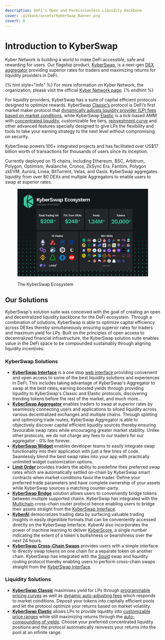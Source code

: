```yaml
---
description: DeFi's Open and Permissionless Liquidity Backbone
cover: .gitbook/assets/KyberSwap_Banner.png
coverY: 0
---
```


# Introduction to KyberSwap

Kyber Network is building a world to make DeFi accessible, safe and rewarding for users. Our flagship product, [KyberSwap](http://www.kyberswap.com), is a next-gen [DEX aggregator](getting-started/foundational-topics/decentralized-finance/dex-aggregator.md) providing superior rates for traders and maximizing returns for liquidity providers in DeFi.&#x20;

{% hint style="info" %}
For more information on Kyber Network, the organization, please visit the official [Kyber Network page](https://kyber.network/).&#x20;
{% endhint %}

For liquidity providers, KyberSwap has a suite of capital efficient protocols designed to optimize rewards. KyberSwap [Classic’s](liquidity-solutions/kyberswap-classic/) protocol is DeFi’s first market maker protocol that [dynamically adjusts liquidity provider (LP) fees based on market conditions](liquidity-solutions/kyberswap-classic/concepts/flexible-fee-adjustment.md), while KyberSwap [Elastic](liquidity-solutions/kyberswap-elastic/) is a tick-based AMM with [concentrated liquidity](liquidity-solutions/kyberswap-elastic/concepts/concentrated-liquidity.md), customizable fee tiers, [reinvestment curve](liquidity-solutions/kyberswap-elastic/concepts/reinvestment-curve.md) and other advanced features specially designed to give LPs the flexibility and tools to take your earning strategy to the next level without compromising on security.

KyberSwap powers 100+ integrated projects and has facilitated over US$17 billion worth of transactions for thousands of users since its inception.

Currently deployed on 15 chains, including Ethereum, BSC, Arbitrum, Polygon, Optimism, Avalanche, Cronos, ZkSync Era, Fantom, Polygon zkEVM, Aurora, Linea, BitTorrent, Velas, and Oasis. KyberSwap aggregates liquidity from over 80 DEXs and multiple Aggregators to enable users to swap at superior rates.

<figure><img src=".gitbook/assets/KyberSwap_EcosystemStats_310723.png" alt=""><figcaption><p>The KyberSwap Ecosystem</p></figcaption></figure>

## Our Solutions

KyberSwap's solution suite was conceived with the goal of creating an open and decentralized liquidity backbone for the DeFi ecosystem. Through a combination of solutions, KyberSwap is able to optimize capital efficiency across DEXes thereby simultaneously ensuring superior rates for traders and maximum yield for LPs. Built on the principles of open access to decentralized financial infrastructure, the KyberSwap solution suite enables value in the DeFi space to be compounded sustainably through aligning liquidity incentives.

### KyberSwap Solutions

* [**KyberSwap Interface**](kyberswap-solutions/kyberswap-interface/) is a one stop [web interface](https://kyberswap.com/) providing convenient and open access to some of the best liquidity solutions and experiences in DeFi. This includes taking advantage of KyberSwap's Aggregator to swap at the best rates, earning boosted yields through providing liquidity to KyberSwap's Classic and Elastic protocols, discovering trending tokens before the rest of the market, and much more...
* [**KyberSwap Aggregator**](kyberswap-solutions/kyberswap-aggregator/) enables traders to swap at superior rates by seamlessly connecting users and applications to siloed liquidity across various decentralized exchanges and multiple chains. Through splitting and optimizing trade routes, KyberSwap Aggregator is able to objectively discover capital efficient liquidity sources thereby ensuring favourable swap rates while encouraging greater market stability. Unlike other protocols, we do not charge any fees to our traders for our aggregator - 0% fee forever.
* [**KyberSwap Widget**](kyberswap-solutions/kyberswap-widget/) enables developer teams to easily integrate swap functionality into their application with just a few lines of code. Seamlessly blend the best swap rates into your app with practically unlimited widget customization options.
* [**Limit Order**](kyberswap-solutions/limit-order/) provides traders the ability to predefine their preferred swap rates which are automatically settled on-chain by KyberSwap smart contracts when market conditions favor the trader. Define your preferred trade parameters and have complete ownership of your assets while KyberSwap sources a matching counter-party.
* [**KyberSwap Bridge**](kyberswap-solutions/kyberswap-interface/user-guides/bridge-your-assets-across-multiple-chains.md) solution allows users to conveniently bridge tokens between multiple supported chains. KyberSwap has integrated with the [Multichain](broken-reference) cross-chain router protocol hence enabling users to bridge their assets straight from the [KyberSwap Interface](https://kyberswap.com/bridge).
* [**KyberAI**](kyberswap-solutions/kyberai/) democratizes trading data by surfacing valuable trading insights in easily digestible formats that can be conveniently accessed directly on the KyberSwap Interface. KyberAI also incorporates the power of machine learning to deliver [KyberScore](kyberswap-solutions/kyberai/kyberscore.md), a single number indicating the extent of a token's bullishness or bearishness over the next 24 hours.
* [**KyberSwap Cross-Chain Swaps**](kyberswap-solutions/kyberswap-interface/user-guides/swap-between-different-tokens-across-chains.md) provides users with a simple interface to directly swap tokens on one chain for a separate token on another chain. KyberSwap has integrated with the [Squid](https://docs.squidrouter.com/) swap and liquidity routing protocol thereby enabling users to perform cross-chain swaps straight from the [KyberSwap Interface](https://kyberswap.com/cross-chain).

### Liquidity Solutions

* [**KyberSwap Classic**](liquidity-solutions/kyberswap-classic/) maximises yield for LPs through [programmable pricing curves](liquidity-solutions/kyberswap-classic/concepts/dynamic-pricing-curves.md) as well as [dynamic auto-adjusting fees](liquidity-solutions/kyberswap-classic/concepts/flexible-fee-adjustment.md) which responds to market conditions. Deposit your tokens into capitally efficient pools and let the protocol optimize your returns based on market volatility.
* [**KyberSwap Elastic**](liquidity-solutions/kyberswap-elastic/) allows LPs to provide liquidity into [customizable price ranges](liquidity-solutions/kyberswap-elastic/concepts/concentrated-liquidity.md) while still maximizing returns through the [auto-compounding of yields](liquidity-solutions/kyberswap-elastic/concepts/reinvestment-curve.md). Choose your preferred concentrated liquidity positions and the protocol automatically reinvests your returns into the pool at an infinite range.
